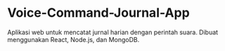 # Voice-Command-Journal-App
Aplikasi web untuk mencatat jurnal harian dengan perintah suara. Dibuat menggunakan React, Node.js, dan MongoDB.
